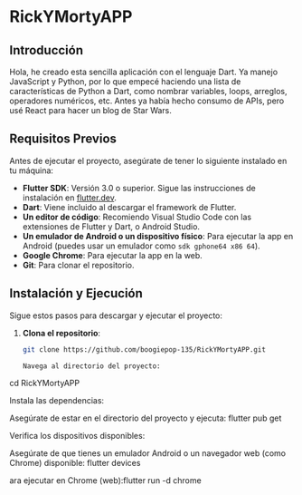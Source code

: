 # RickYMortyAPP

## Introducción
Hola, he creado esta sencilla aplicación con el lenguaje Dart. Ya manejo JavaScript y Python, por lo que empecé haciendo una lista de características de Python a Dart, como nombrar variables, loops, arreglos, operadores numéricos, etc. Antes ya había hecho consumo de APIs, pero usé React para hacer un blog de Star Wars.

## Requisitos Previos
Antes de ejecutar el proyecto, asegúrate de tener lo siguiente instalado en tu máquina:
- **Flutter SDK**: Versión 3.0 o superior. Sigue las instrucciones de instalación en [flutter.dev](https://flutter.dev/docs/get-started/install).
- **Dart**: Viene incluido al descargar el framework de Flutter.
- **Un editor de código**: Recomiendo Visual Studio Code con las extensiones de Flutter y Dart, o Android Studio.
- **Un emulador de Android o un dispositivo físico**: Para ejecutar la app en Android (puedes usar un emulador como `sdk gphone64 x86 64`).
- **Google Chrome**: Para ejecutar la app en la web.
- **Git**: Para clonar el repositorio.

## Instalación y Ejecución
Sigue estos pasos para descargar y ejecutar el proyecto:

1. **Clona el repositorio**:
   ```bash
   git clone https://github.com/boogiepop-135/RickYMortyAPP.git

   Navega al directorio del proyecto:

cd RickYMortyAPP

Instala las dependencias:

Asegúrate de estar en el directorio del proyecto y ejecuta: flutter pub get

Verifica los dispositivos disponibles:

Asegúrate de que tienes un emulador Android o un navegador web (como Chrome) disponible: flutter devices

ara ejecutar en Chrome (web):flutter run -d chrome

